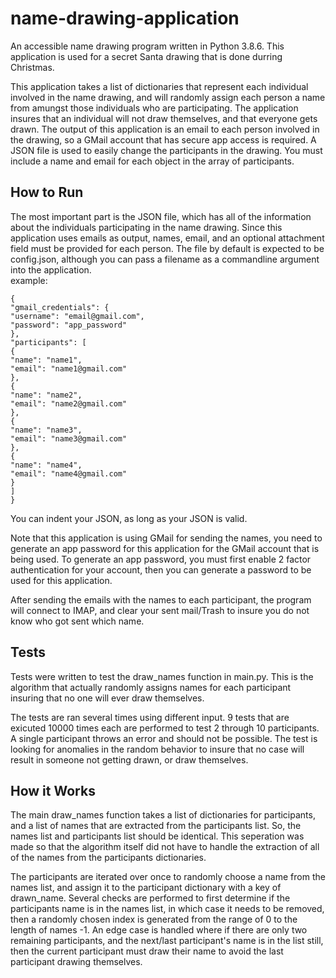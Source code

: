 # name-drawing-application

An accessible name drawing program written in Python 3.8.6. This application is used for a secret Santa drawing that is done durring Christmas.

This application takes a list of dictionaries that represent each individual involved in the name drawing, and will randomly assign each person a name from amungst those individuals who are participating. The application insures that an individual will not draw themselves, and that everyone gets drawn. The output of this application is an email to each person involved in the drawing, so a GMail account that has secure app access is required. A JSON file is used to easily change the participants in the drawing. You must include a name and email for each object in the array of participants.

## How to Run

The most important part is the JSON file, which has all of the information about the individuals participating in the name drawing. Since this application uses emails as output, names, email, and an optional attachment field must be provided for each person. The file by default is expected to be config.json, although you can pass a filename as a commandline argument into the application.  
example:

```
{
"gmail_credentials": {
"username": "email@gmail.com",
"password": "app_password"
},
"participants": [
{
"name": "name1",
"email": "name1@gmail.com"
},
{
"name": "name2",
"email": "name2@gmail.com"
},
{
"name": "name3",
"email": "name3@gmail.com"
},
{
"name": "name4",
"email": "name4@gmail.com"
}
]
}
```

You can indent your JSON, as long as your JSON is valid.

Note that this application is using GMail for sending the names, you need to generate an app password for this application for the GMail account that is being used. To generate an app password, you must first enable 2 factor authentication for your account, then you can generate a password to be used for this application.

After sending the emails with the names to each participant, the program will connect to IMAP, and clear your sent mail/Trash to insure you do not know who got sent which name.

## Tests

Tests were written to test the draw_names function in main.py. This is the algorithm that actually randomly assigns names for each participant insuring that no one will ever draw themselves.

The tests are ran several times using different input. 9 tests that are exicuted 10000 times each are performed to test 2 through 10 participants. A single participant throws an error and should not be possible. The test is looking for anomalies in the random behavior to insure that no case will result in someone not getting drawn, or draw themselves.

## How it Works

The main draw_names function takes a list of dictionaries for participants, and a list of names that are extracted from the participants list. So, the names list and participants list should be identical. This seperation was made so that the algorithm itself did not have to handle the extraction of all of the names from the participants dictionaries.

The participants are iterated over once to randomly choose a name from the names list, and assign it to the participant dictionary with a key of drawn_name. Several checks are performed to first determine if the participants name is in the names list, in which case it needs to be removed, then a randomly chosen index is generated from the range of 0 to the length of names -1. An edge case is handled where if there are only two remaining participants, and the next/last participant's name is in the list still, then the current participant must draw their name to avoid the last participant drawing themselves.
